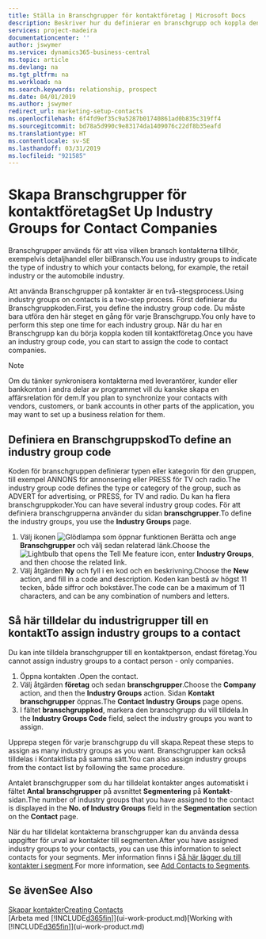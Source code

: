```yaml
---
title: Ställa in Branschgrupper för kontaktföretag | Microsoft Docs
description: Beskriver hur du definierar en branschgrupp och koppla den till ett företag, till exempel detaljhandel eller bilindustri.
services: project-madeira
documentationcenter: ''
author: jswymer
ms.service: dynamics365-business-central
ms.topic: article
ms.devlang: na
ms.tgt_pltfrm: na
ms.workload: na
ms.search.keywords: relationship, prospect
ms.date: 04/01/2019
ms.author: jswymer
redirect_url: marketing-setup-contacts
ms.openlocfilehash: 6f4fd9ef35c9a5287b01740861ad0b835c319ff4
ms.sourcegitcommit: bd78a5d990c9e83174da1409076c22df8b35eafd
ms.translationtype: HT
ms.contentlocale: sv-SE
ms.lasthandoff: 03/31/2019
ms.locfileid: "921585"
---
```

# <a name="set-up-industry-groups-for-contact-companies"></a><span data-ttu-id="9e725-103">Skapa Branschgrupper för kontaktföretag</span><span class="sxs-lookup"><span data-stu-id="9e725-103">Set Up Industry Groups for Contact Companies</span></span>
<span data-ttu-id="9e725-104">Branschgrupper används för att visa vilken bransch kontakterna tillhör, exempelvis detaljhandel eller bilBransch.</span><span class="sxs-lookup"><span data-stu-id="9e725-104">You use industry groups to indicate the type of industry to which your contacts belong, for example, the retail industry or the automobile industry.</span></span>

<span data-ttu-id="9e725-105">Att använda Branschgrupper på kontakter är en två-stegsprocess.</span><span class="sxs-lookup"><span data-stu-id="9e725-105">Using industry groups on contacts is a two-step process.</span></span> <span data-ttu-id="9e725-106">Först definierar du Branschgruppkoden.</span><span class="sxs-lookup"><span data-stu-id="9e725-106">First, you define the industry group code.</span></span> <span data-ttu-id="9e725-107">Du måste bara utföra den här steget en gång för varje Branschgrupp.</span><span class="sxs-lookup"><span data-stu-id="9e725-107">You only have to perform this step one time for each industry group.</span></span> <span data-ttu-id="9e725-108">När du har en Branschgrupp kan du börja koppla koden till kontaktföretag.</span><span class="sxs-lookup"><span data-stu-id="9e725-108">Once you have an industry group code, you can start to assign the code to contact companies.</span></span>

> [!NOTE]  
>   <span data-ttu-id="9e725-109">Om du tänker synkronisera kontakterna med leverantörer, kunder eller bankkonton i andra delar av programmet vill du kanske skapa en affärsrelation för dem.</span><span class="sxs-lookup"><span data-stu-id="9e725-109">If you plan to synchronize your contacts with vendors, customers, or bank accounts in other parts of the application, you may want to set up a business relation for them.</span></span>

## <a name="to-define-an-industry-group-code"></a><span data-ttu-id="9e725-110">Definiera en Branschgruppskod</span><span class="sxs-lookup"><span data-stu-id="9e725-110">To define an industry group code</span></span>
<span data-ttu-id="9e725-111">Koden för branschgruppen definierar typen eller kategorin för den gruppen, till exempel ANNONS för annonsering eller PRESS för TV och radio.</span><span class="sxs-lookup"><span data-stu-id="9e725-111">The industry group code defines the type or category of the group, such as ADVERT for advertising, or PRESS, for TV and radio.</span></span> <span data-ttu-id="9e725-112">Du kan ha flera branschgruppkoder.</span><span class="sxs-lookup"><span data-stu-id="9e725-112">You can have several industry group codes.</span></span> <span data-ttu-id="9e725-113">För att definiera branschgrupperna använder du sidan **branschgrupper**.</span><span class="sxs-lookup"><span data-stu-id="9e725-113">To define the industry groups, you use the **Industry Groups** page.</span></span>

1. <span data-ttu-id="9e725-114">Välj ikonen ![Glödlampa som öppnar funktionen Berätta](media/ui-search/search_small.png "Glödlampa som öppnar funktionen Berätta") och ange **Branschgrupper** och välj sedan relaterad länk.</span><span class="sxs-lookup"><span data-stu-id="9e725-114">Choose the ![Lightbulb that opens the Tell Me feature](media/ui-search/search_small.png "Tell me what you want to do") icon, enter **Industry Groups**, and then choose the related link.</span></span>
2. <span data-ttu-id="9e725-115">Välj åtgärden **Ny** och fyll i en kod och en beskrivning.</span><span class="sxs-lookup"><span data-stu-id="9e725-115">Choose the **New** action, and fill in a code and description.</span></span> <span data-ttu-id="9e725-116">Koden kan bestå av högst 11 tecken, både siffror och bokstäver.</span><span class="sxs-lookup"><span data-stu-id="9e725-116">The code can be a maximum of 11 characters, and can be any combination of numbers and letters.</span></span>

## <a name="AssignIndustryGroupContact"></a> <span data-ttu-id="9e725-117">Så här tilldelar du industrigrupper till en kontakt</span><span class="sxs-lookup"><span data-stu-id="9e725-117">To assign industry groups to a contact</span></span>
<span data-ttu-id="9e725-118">Du kan inte tilldela branschgrupper till en kontaktperson, endast företag.</span><span class="sxs-lookup"><span data-stu-id="9e725-118">You cannot assign industry groups to a contact person - only companies.</span></span>

1. <span data-ttu-id="9e725-119">Öppna kontakten .</span><span class="sxs-lookup"><span data-stu-id="9e725-119">Open the contact.</span></span>
2. <span data-ttu-id="9e725-120">Välj åtgärden **företag** och sedan **branschgrupper**.</span><span class="sxs-lookup"><span data-stu-id="9e725-120">Choose the **Company** action, and then the **Industry Groups** action.</span></span> <span data-ttu-id="9e725-121">Sidan **Kontakt branschgrupper** öppnas.</span><span class="sxs-lookup"><span data-stu-id="9e725-121">The **Contact Industry Groups** page opens.</span></span>
3. <span data-ttu-id="9e725-122">I fältet **branschgruppkod**, markera den branschgrupp du vill tilldela.</span><span class="sxs-lookup"><span data-stu-id="9e725-122">In the **Industry Groups Code** field, select the industry groups you want to assign.</span></span>

<span data-ttu-id="9e725-123">Upprepa stegen för varje branschgrupp du vill skapa.</span><span class="sxs-lookup"><span data-stu-id="9e725-123">Repeat these steps to assign as many industry groups as you want.</span></span> <span data-ttu-id="9e725-124">Branschgrupper kan också tilldelas i Kontaktlista på samma sätt.</span><span class="sxs-lookup"><span data-stu-id="9e725-124">You can also assign industry groups from the contact list by following the same procedure.</span></span>

<span data-ttu-id="9e725-125">Antalet branschgrupper som du har tilldelat kontakter anges automatiskt i fältet **Antal branschgrupper** på avsnittet **Segmentering** på **Kontakt**-sidan.</span><span class="sxs-lookup"><span data-stu-id="9e725-125">The number of industry groups that you have assigned to the contact is displayed in the **No. of Industry Groups** field in the **Segmentation** section on the **Contact** page.</span></span>

<span data-ttu-id="9e725-126">När du har tilldelat kontakterna branschgrupper kan du använda dessa uppgifter för urval av kontakter till segmenten.</span><span class="sxs-lookup"><span data-stu-id="9e725-126">After you have assigned industry groups to your contacts, you can use this information to select contacts for your segments.</span></span> <span data-ttu-id="9e725-127">Mer information finns i [Så här lägger du till kontakter i segment](marketing-add-contact-segment.md).</span><span class="sxs-lookup"><span data-stu-id="9e725-127">For more information, see [Add Contacts to Segments](marketing-add-contact-segment.md).</span></span>

## <a name="see-also"></a><span data-ttu-id="9e725-128">Se även</span><span class="sxs-lookup"><span data-stu-id="9e725-128">See Also</span></span>
[<span data-ttu-id="9e725-129">Skapar kontakter</span><span class="sxs-lookup"><span data-stu-id="9e725-129">Creating Contacts</span></span>](marketing-create-contact-companies.md)  
<span data-ttu-id="9e725-130">[Arbeta med [!INCLUDE[d365fin](includes/d365fin_md.md)]](ui-work-product.md)</span><span class="sxs-lookup"><span data-stu-id="9e725-130">[Working with [!INCLUDE[d365fin](includes/d365fin_md.md)]](ui-work-product.md)</span></span>
